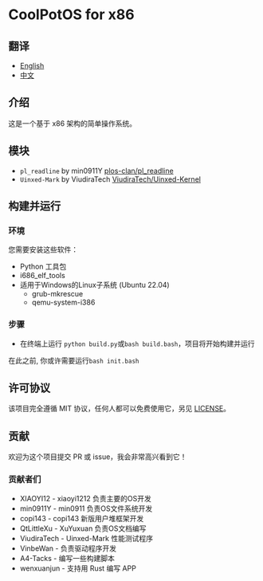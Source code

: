 # CoolPotOS for x86

## 翻译

- [English](README.md)
- [中文](README-zh-CN.md)

## 介绍

这是一个基于 x86 架构的简单操作系统。

## 模块

* `pl_readline` by min0911Y [plos-clan/pl_readline](https://github.com/plos-clan/pl_readline)
* `Uinxed-Mark` by ViudiraTech [ViudiraTech/Uinxed-Kernel](https://github.com/ViudiraTech/Uinxed-Kernel)


## 构建并运行

### 环境

您需要安装这些软件：

- Python 工具包
- i686_elf_tools
- 适用于Windows的Linux子系统 (Ubuntu 22.04)
  - grub-mkrescue
  - qemu-system-i386

### 步骤

- 在终端上运行 `python build.py`或`bash build.bash`，项目将开始构建并运行

在此之前, 你或许需要运行`bash init.bash`

## 许可协议

该项目完全遵循 MIT 协议，任何人都可以免费使用它，另见 [LICENSE](LICENSE)。

## 贡献

欢迎为这个项目提交 PR 或 issue，我会非常高兴看到它！

### 贡献者们

* XIAOYI12 - xiaoyi1212 负责主要的OS开发
* min0911Y - min0911 负责OS文件系统开发
* copi143 - copi143 新版用户堆框架开发
* QtLittleXu - XuYuxuan 负责OS文档编写
* ViudiraTech - Uinxed-Mark 性能测试程序
* VinbeWan - 负责驱动程序开发
* A4-Tacks - 编写一些构建脚本
* wenxuanjun - 支持用 Rust 编写 APP
